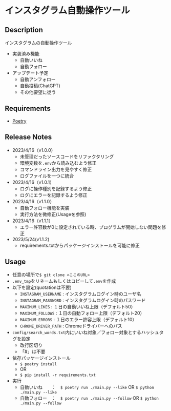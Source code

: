 # インスタグラム自動操作ツール
## Description
インスタグラムの自動操作ツール

- 実装済み機能
    - 自動いいね
    - 自動フォロー
- アップデート予定
    - 自動アンフォロー
    - 自動投稿(ChatGPT)
    - その他要望に従う

## Requirements
- [Poetry](https://python-poetry.org/)

## Release Notes
- 2023/4/16（v1.0.0）
    - 未管理だったソースコードをリファクタリング
    - 環境変数を`.env`から読み込むよう修正
    - コマンドライン出力を見やすく修正
    - ログファイルを一つに統合
- 2023/4/16（v1.0.1）
    - ログに操作種別を記録するよう修正
    - ログにエラーを記録するよう修正
- 2023/4/16（v1.1.0）
    - 自動フォロー機能を実装
    - 実行方法を微修正(Usageを参照)
- 2023/4/16（v1.1.1）
    - エラー許容数が0に設定されている時、プログラムが開始しない問題を修正
- 2023/5/24(v1.1.2)
    - requirements.txtからパッケージインストールを可能に修正

## Usage
- 任意の場所で`$ git clone <ここのURL>`
- `.env_tmp`をリネームもしくはコピーして`.env`を作成
- 以下を設定(quotationは不要)
    - `INSTAGRAM_USERNAME` : インスタグラムログイン時のユーザ名
    - `INSTAGRAM_PASSWORD` : インスタグラムログイン時のパスワード
    - `MAXIMUM_LIKES` : １日の自動いいね上限（デフォルト50）
    - `MAXIMUM_FOLLOWS` : １日の自動フォロー上限（デフォルト20）
    - `MAXIMUM_ERRORS` : １日のエラー許容上限（デフォルト10）
    - `CHROME_DRIVER_PATH` : Chromeドライバーへのパス
- `config/search_words.txt`内にいいね対象／フォロー対象とするハッシュタグを設定
    - 改行区切り
    - 「#」は不要
- 依存パッケージインストール
    - `$ poetry install`
    - OR
    - `$ pip install -r requirements.txt`
- 実行
    - 自動いいね　　：　`$ poetry run ./main.py --like` OR `$ python ./main.py --like`
    - 自動フォロー　：　`$ poetry run ./main.py --follow` OR `$ python ./main.py --follow`
